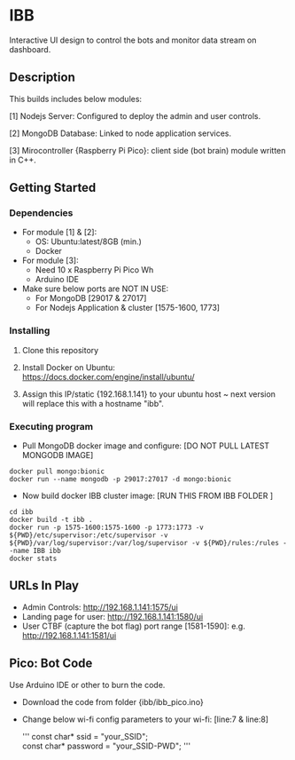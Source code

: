 # IBB

Interactive UI design to control the bots and monitor data stream on dashboard.

## Description

This builds includes below modules:

[1] Nodejs Server: Configured to deploy the admin and user controls.

[2] MongoDB Database: Linked to node application services.

[3] Mirocontroller {Raspberry Pi Pico}: client side (bot brain) module written in C++.


## Getting Started

### Dependencies

* For module [1] & [2]:
  - OS: Ubuntu:latest/8GB (min.)
  - Docker
* For module [3]:
  - Need 10 x Raspberry Pi Pico Wh
  - Arduino IDE
* Make sure below ports are NOT IN USE:
  - For MongoDB [29017 & 27017]
  - For Nodejs Application & cluster [1575-1600, 1773]

### Installing

1. Clone this repository

2. Install Docker on Ubuntu: https://docs.docker.com/engine/install/ubuntu/
   
3. Assign this IP/static {192.168.1.141} to your ubuntu host ~ next version will replace this with a hostname "ibb".


### Executing program

* Pull MongoDB docker image and configure: [DO NOT PULL LATEST MONGODB IMAGE]
```
docker pull mongo:bionic
docker run --name mongodb -p 29017:27017 -d mongo:bionic
```
* Now build docker IBB cluster image: [RUN THIS FROM IBB FOLDER ]
```
cd ibb
docker build -t ibb .
docker run -p 1575-1600:1575-1600 -p 1773:1773 -v ${PWD}/etc/supervisor:/etc/supervisor -v ${PWD}/var/log/supervisor:/var/log/supervisor -v ${PWD}/rules:/rules --name IBB ibb
docker stats
```

## URLs In Play

* Admin Controls: http://192.168.1.141:1575/ui
* Landing page for user: http://192.168.1.141:1580/ui
* User CTBF (capture the bot flag) port range [1581-1590]: e.g. http://192.168.1.141:1581/ui

## Pico: Bot Code

Use Arduino IDE or other to burn the code.
* Download the code from folder {ibb/ibb_pico.ino}
* Change below wi-fi config parameters to your wi-fi: [line:7 & line:8]

  ''' 
const char* ssid = "your_SSID";    
const char* password = "your_SSID-PWD";
  '''
